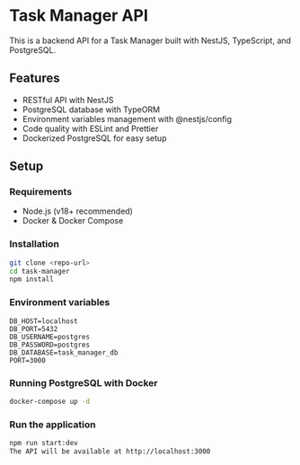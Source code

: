 # Task Manager API

This is a backend API for a Task Manager built with NestJS, TypeScript, and PostgreSQL.

## Features

- RESTful API with NestJS
- PostgreSQL database with TypeORM
- Environment variables management with @nestjs/config
- Code quality with ESLint and Prettier
- Dockerized PostgreSQL for easy setup

## Setup

### Requirements

- Node.js (v18+ recommended)
- Docker & Docker Compose

### Installation

```bash
git clone <repo-url>
cd task-manager
npm install
```

### Environment variables

```env
DB_HOST=localhost
DB_PORT=5432
DB_USERNAME=postgres
DB_PASSWORD=postgres
DB_DATABASE=task_manager_db
PORT=3000
```

### Running PostgreSQL with Docker
```bash
docker-compose up -d
```

### Run the application
```bash
npm run start:dev
The API will be available at http://localhost:3000
```